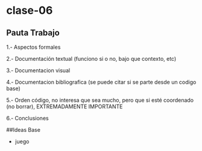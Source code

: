 # clase-06
## Pauta Trabajo
1.- Aspectos formales

2.- Documentación textual (funciono si o no, bajo que contexto, etc)

3.- Documentacion visual

4.- Documentacion bibliografica (se puede citar si se parte desde un codigo base)

5.- Orden código, no interesa que sea mucho, pero que si esté coordenado (no borrar), EXTREMADAMENTE IMPORTANTE

6.- Conclusiones

##Ideas Base
* juego 
